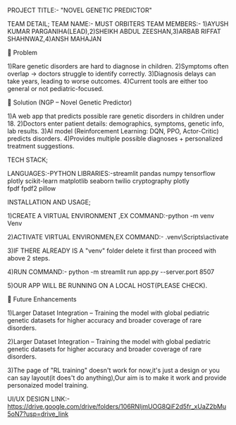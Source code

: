 PROJECT TITLE:- "NOVEL GENETIC PREDICTOR"

TEAM DETAIL;
TEAM NAME:- MUST ORBITERS
TEAM MEMBERS:- 1)AYUSH KUMAR PARGANIHA(LEAD),2)SHEIKH ABDUL ZEESHAN,3)ARBAB RIFFAT SHAHNWAZ,4)ANSH MAHAJAN

🔹 Problem

1)Rare genetic disorders are hard to diagnose in children.
2)Symptoms often overlap → doctors struggle to identify correctly.
3)Diagnosis delays can take years, leading to worse outcomes.
4)Current tools are either too general or not pediatric-focused.

🔹 Solution (NGP – Novel Genetic Predictor)

1)A web app that predicts possible rare genetic disorders in children under 18.
2)Doctors enter patient details: demographics, symptoms, genetic info, lab results.
3)AI model (Reinforcement Learning: DQN, PPO, Actor-Critic) predicts disorders.
4)Provides multiple possible diagnoses + personalized treatment suggestions.

TECH STACK;

LANGUAGES:-PYTHON
LIBRARIES:-streamlit
           pandas
           numpy
           tensorflow
           plotly
           scikit-learn
           matplotlib
           seaborn
           twilio
           cryptography
           plotly           
           fpdf
           fpdf2
           pillow

INSTALLATION AND USAGE;

1)CREATE A VIRTUAL ENVIRONMENT ,EX COMMAND:-python -m venv Venv

2)ACTIVATE VIRTUAL ENVIRONMEN,EX COMMAND:- .venv\Scripts\activate

3)IF THERE ALREADY IS A "venv" folder delete it first than proceed with above 2 steps.

4)RUN COMMAND:- python -m streamlit run app.py --server.port 8507

5)OUR APP WILL BE RUNNING ON A LOCAL HOST(PLEASE CHECK).

🔹 Future Enhancements

1)Larger Dataset Integration – Training the model with global pediatric genetic datasets for higher accuracy and broader coverage of rare disorders.

2)Larger Dataset Integration – Training the model with global pediatric genetic datasets for higher accuracy and broader coverage of rare disorders.

3)The page of "RL training" doesn't work for now,it's just a design or you can say layout(it does't do anything),Our aim is to make it work and provide personaized model training.

UI/UX DESIGN LINK:-https://drive.google.com/drive/folders/106RNIjmUOG8QiF2d5fr_xUaZ2bMu5oN7?usp=drive_link